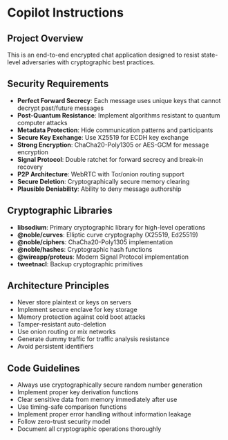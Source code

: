 # Copilot Instructions

<!-- Use this file to provide workspace-specific custom instructions to Copilot. For more details, visit https://code.visualstudio.com/docs/copilot/copilot-customization#_use-a-githubcopilotinstructionsmd-file -->

## Project Overview
This is an end-to-end encrypted chat application designed to resist state-level adversaries with cryptographic best practices.

## Security Requirements
- **Perfect Forward Secrecy**: Each message uses unique keys that cannot decrypt past/future messages
- **Post-Quantum Resistance**: Implement algorithms resistant to quantum computer attacks
- **Metadata Protection**: Hide communication patterns and participants
- **Secure Key Exchange**: Use X25519 for ECDH key exchange
- **Strong Encryption**: ChaCha20-Poly1305 or AES-GCM for message encryption
- **Signal Protocol**: Double ratchet for forward secrecy and break-in recovery
- **P2P Architecture**: WebRTC with Tor/onion routing support
- **Secure Deletion**: Cryptographically secure memory clearing
- **Plausible Deniability**: Ability to deny message authorship

## Cryptographic Libraries
- **libsodium**: Primary cryptographic library for high-level operations
- **@noble/curves**: Elliptic curve cryptography (X25519, Ed25519)
- **@noble/ciphers**: ChaCha20-Poly1305 implementation
- **@noble/hashes**: Cryptographic hash functions
- **@wireapp/proteus**: Modern Signal Protocol implementation
- **tweetnacl**: Backup cryptographic primitives

## Architecture Principles
- Never store plaintext or keys on servers
- Implement secure enclave for key storage
- Memory protection against cold boot attacks
- Tamper-resistant auto-deletion
- Use onion routing or mix networks
- Generate dummy traffic for traffic analysis resistance
- Avoid persistent identifiers

## Code Guidelines
- Always use cryptographically secure random number generation
- Implement proper key derivation functions
- Clear sensitive data from memory immediately after use
- Use timing-safe comparison functions
- Implement proper error handling without information leakage
- Follow zero-trust security model
- Document all cryptographic operations thoroughly
